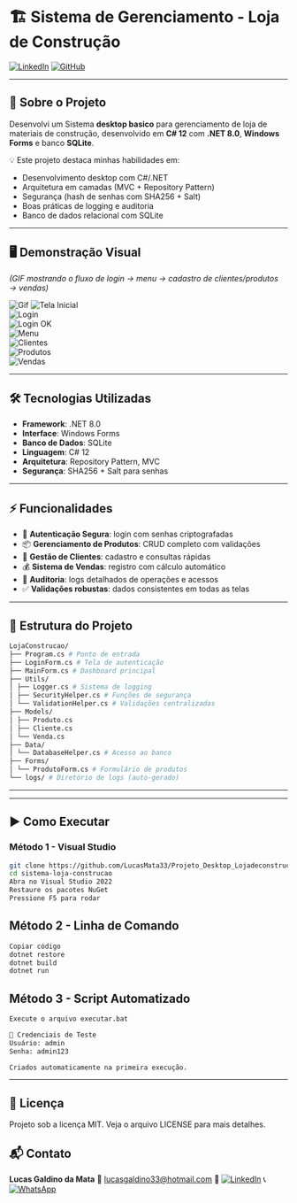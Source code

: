# 🏗️ Sistema de Gerenciamento - Loja de Construção  

[![LinkedIn](https://img.shields.io/badge/LinkedIn-0077B5?style=for-the-badge&logo=linkedin&logoColor=white)](https://www.linkedin.com/in/lucas-galdino-da-mata-6834621a4/) 
[![GitHub](https://img.shields.io/badge/GitHub-181717?style=for-the-badge&logo=github&logoColor=white)](https://github.com/LucasMata33)

---

## 🚀 Sobre o Projeto
Desenvolvi um Sistema **desktop basico** para gerenciamento de loja de materiais de construção, desenvolvido em **C# 12** com **.NET 8.0**, **Windows Forms** e banco **SQLite**.  

💡 Este projeto destaca minhas habilidades em:
- Desenvolvimento desktop com C#/.NET
- Arquitetura em camadas (MVC + Repository Pattern)
- Segurança (hash de senhas com SHA256 + Salt)
- Boas práticas de logging e auditoria
- Banco de dados relacional com SQLite

---

## 🖥️ Demonstração Visual
*(GIF mostrando o fluxo de login → menu → cadastro de clientes/produtos → vendas)*  

![Gif](screenshots/programaRUN.gif)
![Tela Inicial](screenshots/menu.png)  
![Login](screenshots/login.png)  
![Login OK](screenshots/loginok.png)  
![Menu](screenshots/menu.png)  
![Clientes](screenshots/menuclientes.png)  
![Produtos](screenshots/menuprodutos.png)  
![Vendas](screenshots/menuvendas.png)  

---

## 🛠️ Tecnologias Utilizadas
- **Framework**: .NET 8.0  
- **Interface**: Windows Forms  
- **Banco de Dados**: SQLite  
- **Linguagem**: C# 12  
- **Arquitetura**: Repository Pattern, MVC  
- **Segurança**: SHA256 + Salt para senhas  

---

## ⚡ Funcionalidades
- 🔐 **Autenticação Segura**: login com senhas criptografadas  
- 📦 **Gerenciamento de Produtos**: CRUD completo com validações  
- 👥 **Gestão de Clientes**: cadastro e consultas rápidas  
- 💰 **Sistema de Vendas**: registro com cálculo automático  
- 📝 **Auditoria**: logs detalhados de operações e acessos  
- ✅ **Validações robustas**: dados consistentes em todas as telas  

---

## 📂 Estrutura do Projeto
```bash
LojaConstrucao/
├── Program.cs # Ponto de entrada
├── LoginForm.cs # Tela de autenticação
├── MainForm.cs # Dashboard principal
├── Utils/
│ ├── Logger.cs # Sistema de logging
│ ├── SecurityHelper.cs # Funções de segurança
│ └── ValidationHelper.cs # Validações centralizadas
├── Models/
│ ├── Produto.cs
│ ├── Cliente.cs
│ └── Venda.cs
├── Data/
│ └── DatabaseHelper.cs # Acesso ao banco
├── Forms/
│ └── ProdutoForm.cs # Formulário de produtos
└── logs/ # Diretório de logs (auto-gerado)
```

---

---

## ▶️ Como Executar

### Método 1 - Visual Studio
```bash
git clone https://github.com/LucasMata33/Projeto_Desktop_Lojadeconstrucao.git
cd sistema-loja-construcao
Abra no Visual Studio 2022
Restaure os pacotes NuGet
Pressione F5 para rodar
```

## Método 2 - Linha de Comando
```bash
Copiar código
dotnet restore
dotnet build
dotnet run
```

## Método 3 - Script Automatizado
```bash
Execute o arquivo executar.bat

🔑 Credenciais de Teste
Usuário: admin
Senha: admin123

Criados automaticamente na primeira execução.
```
---

## 📜 Licença
Projeto sob a licença MIT. Veja o arquivo LICENSE para mais detalhes.

## 📬 Contato
**Lucas Galdino da Mata**
📧 lucasgaldino33@hotmail.com 
🔗 [![LinkedIn](https://img.shields.io/badge/LinkedIn-0077B5?style=for-the-badge&logo=linkedin&logoColor=white)](https://www.linkedin.com/in/lucas-galdino-da-mata-6834621a4/)
📞 [![WhatsApp](https://img.shields.io/badge/WhatsApp-25D366?style=for-the-badge&logo=whatsapp&logoColor=white)](https://wa.me/5521966369431?text=Olá%20Lucas,%20vim%20pelo%20GitHub!)


